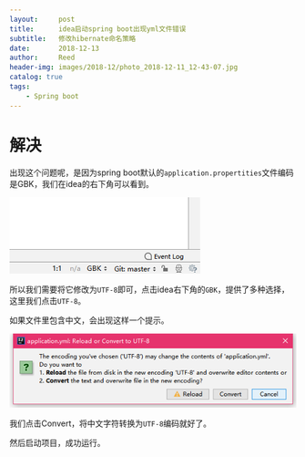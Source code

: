 ```yaml
---
layout:     post
title:      idea启动spring boot出现yml文件错误
subtitle:   修改hibernate命名策略
date:       2018-12-13
author:     Reed
header-img: images/2018-12/photo_2018-12-11_12-43-07.jpg
catalog: true
tags:
    - Spring boot
---
```


# 解决

出现这个问题呢，是因为spring boot默认的`application.propertities`文件编码是GBK，我们在idea的右下角可以看到。

![](/images/2018-12/216113853.png)

所以我们需要将它修改为`UTF-8`即可，点击idea右下角的`GBK`，提供了多种选择，这里我们点击`UTF-8`。

如果文件里包含中文，会出现这样一个提示。

![](/images/2018-12/81216114119.png)

我们点击Convert，将中文字符转换为`UTF-8`编码就好了。

然后启动项目，成功运行。